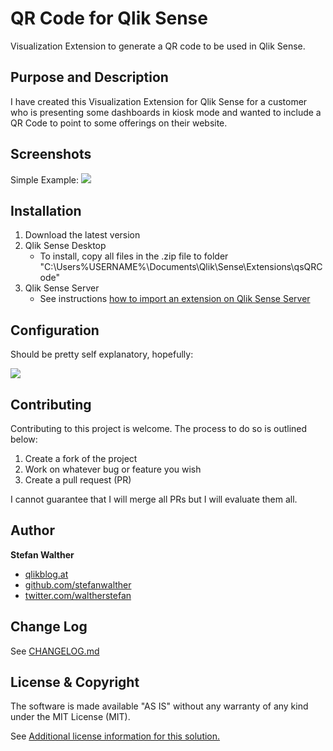 # QR Code for Qlik Sense
Visualization Extension to generate a QR code to be used in Qlik Sense.

## Purpose and Description
I have created this Visualization Extension for Qlik Sense for a customer who is presenting some dashboards in kiosk mode and wanted to include a QR Code to point to some offerings on their website.

## Screenshots

Simple Example:
![](https://raw.githubusercontent.com/stefanwalther/qsQRCode/gh-pages/images/qsQRCode_Dashboard.png)

## Installation

1. Download the latest version
2. Qlik Sense Desktop
	* To install, copy all files in the .zip file to folder "C:\Users\%USERNAME%\Documents\Qlik\Sense\Extensions\qsQRCode"
3. Qlik Sense Server
	* See instructions [how to import an extension on Qlik Sense Server](http://help.qlik.com/sense/en-US/online/#../Subsystems/Qlik_Management_Console_help/Content/QMC_Resources_Extensions_AddingExtensions.htm?Highlight=extension)

## Configuration

Should be pretty self explanatory, hopefully:

![](https://raw.githubusercontent.com/stefanwalther/qsQRCode/gh-pages/images/qsQRCode_PropertyPanel.png)

## Contributing
Contributing to this project is welcome. The process to do so is outlined below:

1. Create a fork of the project
2. Work on whatever bug or feature you wish
3. Create a pull request (PR)

I cannot guarantee that I will merge all PRs but I will evaluate them all.

## Author

**Stefan Walther**
* [qlikblog.at](http://www.qlikblog.at)
* [github.com/stefanwalther](http://github.com/stefanwalther)
* [twitter.com/waltherstefan](http://twitter.com/waltherstefan)

## Change Log

See [CHANGELOG.md](https://github.com/stefanwalther/qsQRCode/blob/master/CHANGELOG.md)

## License & Copyright

The software is made available "AS IS" without any warranty of any kind under the MIT License (MIT).

See [Additional license information for this solution.](https://github.com/stefanwalther/qsQRCode/blob/master/LICENSE.md)
